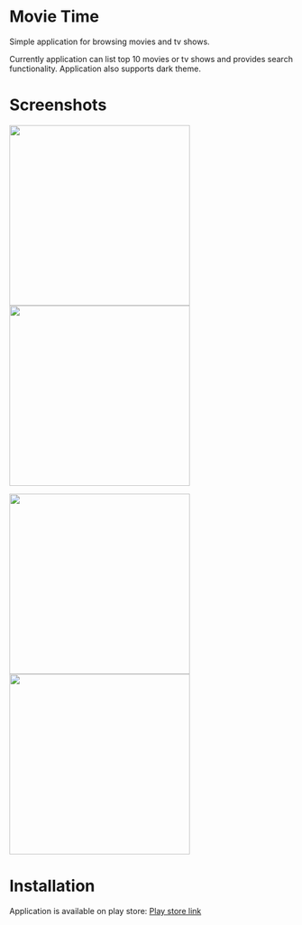 # Movie Time
Simple application for browsing movies and tv shows.

Currently application can list top 10 movies or tv shows and provides search functionality.
Application also supports dark theme.


# Screenshots
<p float="left">
<img src="https://i.imgur.com/sAcqfIu.png" width="320">

<img src="https://i.imgur.com/xNW2u4S.png" width="320">
</p>

<p float="left">
<img src="https://i.imgur.com/ml2hU81.png" width="320">

<img src="https://i.imgur.com/7mxCWaQ.png" width="320">
</p>

# Installation
Application is available on play store:
[Play store link](https://play.google.com/store/apps/details?id=com.bojandolic.movietime)
